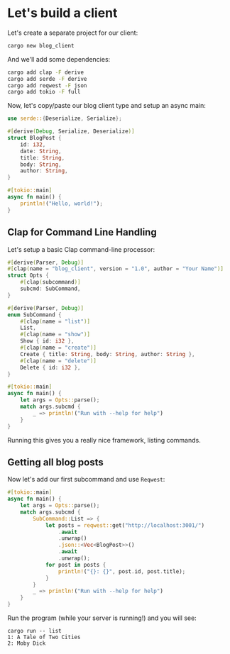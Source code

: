 # Let's build a client

Let's create a separate project for our client:

```bash
cargo new blog_client
```

And we'll add some dependencies:

```bash
cargo add clap -F derive
cargo add serde -F derive
cargo add reqwest -F json
cargo add tokio -F full
```

Now, let's copy/paste our blog client type and setup an async main:

```rust
use serde::{Deserialize, Serialize};

#[derive(Debug, Serialize, Deserialize)]
struct BlogPost {
    id: i32,
    date: String,
    title: String,
    body: String,
    author: String,
}

#[tokio::main]
async fn main() {
    println!("Hello, world!");
}
```

## Clap for Command Line Handling

Let's setup a basic Clap command-line processor:

```rust
#[derive(Parser, Debug)]
#[clap(name = "blog_client", version = "1.0", author = "Your Name")]
struct Opts {
    #[clap(subcommand)]
    subcmd: SubCommand,
}

#[derive(Parser, Debug)]
enum SubCommand {
    #[clap(name = "list")]
    List,
    #[clap(name = "show")]
    Show { id: i32 },
    #[clap(name = "create")]
    Create { title: String, body: String, author: String },
    #[clap(name = "delete")]
    Delete { id: i32 },
}

#[tokio::main]
async fn main() {
    let args = Opts::parse();
    match args.subcmd {
        _ => println!("Run with --help for help")
    }
}
```

Running this gives you a really nice framework, listing commands.

## Getting all blog posts

Now let's add our first subcommand and use `Reqwest`:

```rust
#[tokio::main]
async fn main() {
    let args = Opts::parse();
    match args.subcmd {
        SubCommand::List => {
            let posts = reqwest::get("http://localhost:3001/")
                .await
                .unwrap()
                .json::<Vec<BlogPost>>()
                .await
                .unwrap();
            for post in posts {
                println!("{}: {}", post.id, post.title);
            }
        }
        _ => println!("Run with --help for help")
    }
}
```

Run the program (while your server is running!) and you will see:

```
cargo run -- list
1: A Tale of Two Cities
2: Moby Dick
```